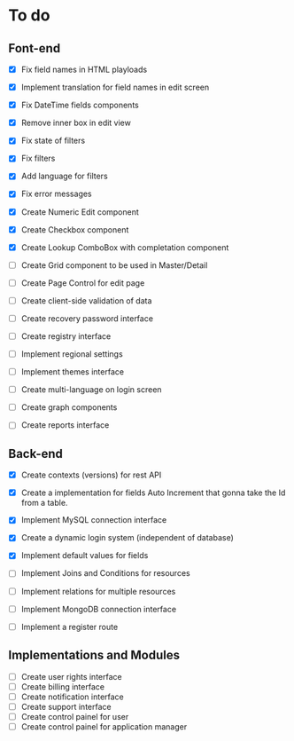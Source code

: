 # To do

## Font-end

- [x] Fix field names in HTML playloads
- [x] Implement translation for field names in edit screen
- [x] Fix DateTime fields components
- [x] Remove inner box in edit view
- [x] Fix state of filters
- [x] Fix filters
- [x] Add language for filters
- [x] Fix error messages
- [x] Create Numeric Edit component
- [x] Create Checkbox component
- [x] Create Lookup ComboBox with completation component
- [ ] Create Grid component to be used in Master/Detail
- [ ] Create Page Control for edit page
- [ ] Create client-side validation of data
- [ ] Create recovery password interface
- [ ] Create registry interface
- [ ] Implement regional settings
- [ ] Implement themes interface
- [ ] Create multi-language on login screen
- [ ] Create graph components
- [ ] Create reports interface


## Back-end

- [x] Create contexts (versions) for rest API
- [x] Create a implementation for fields Auto Increment that gonna take the Id from a table.
- [x] Implement MySQL connection interface
- [x] Create a dynamic login system (independent of database)
- [x] Implement default values for fields
- [ ] Implement Joins and Conditions for resources
- [ ] Implement relations for multiple resources
- [ ] Implement MongoDB connection interface
- [ ] Implement a register route


## Implementations and Modules

- [ ] Create user rights interface
- [ ] Create billing interface
- [ ] Create notification interface
- [ ] Create support interface
- [ ] Create control painel for user
- [ ] Create control painel for application manager